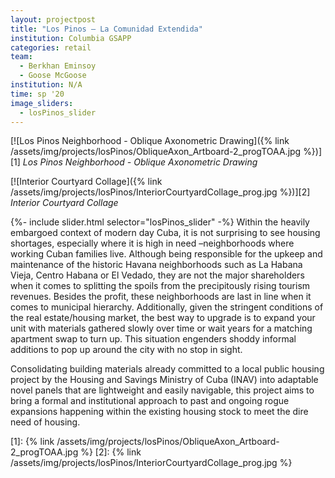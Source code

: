 ```yaml
---
layout: projectpost
title: "Los Pinos – La Comunidad Extendida"
institution: Columbia GSAPP
categories: retail
team:
  - Berkhan Eminsoy
  - Goose McGoose
institution: N/A
time: sp '20
image_sliders:
  - losPinos_slider
---
```

[![Los Pinos Neighborhood - Oblique Axonometric Drawing]({% link /assets/img/projects/losPinos/ObliqueAxon_Artboard-2_progTOAA.jpg %})][1]
*Los Pinos Neighborhood - Oblique Axonometric Drawing*

[![Interior Courtyard Collage]({% link /assets/img/projects/losPinos/InteriorCourtyardCollage_prog.jpg %})][2]
*Interior Courtyard Collage*

<!-- excerpt-start -->
{%- include slider.html selector="losPinos_slider" -%}
Within the heavily embargoed context of modern day Cuba, it is not surprising to see housing shortages, especially where it is high in need –neighborhoods where working Cuban families live. Although being responsible for the upkeep and maintenance of the historic Havana neighborhoods such as La Habana Vieja, Centro Habana or El Vedado, they are not the major shareholders when it comes to splitting the spoils from the precipitously rising tourism revenues. Besides the profit, these neighborhoods are last in line when it comes to municipal hierarchy. Additionally, given the stringent conditions of the real estate/housing market, the best way to upgrade is to expand your unit with materials gathered slowly over time or wait years for a matching apartment swap to turn up. This situation engenders shoddy informal additions to pop up around the city with no stop in sight.
<!-- excerpt-end -->

Consolidating building materials already committed to a local public housing project by the Housing and Savings Ministry of Cuba (INAV) into adaptable novel panels that are lightweight and easily navigable, this project aims to bring a formal and institutional approach to past and ongoing rogue expansions happening within the existing housing stock to meet the dire need of housing.

[1]: {% link /assets/img/projects/losPinos/ObliqueAxon_Artboard-2_progTOAA.jpg %}
[2]: {% link /assets/img/projects/losPinos/InteriorCourtyardCollage_prog.jpg %}